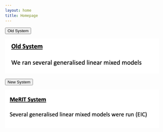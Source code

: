 ```yaml
---
layout: home
title: Homepage
---
```


<button onclick="document.getElementById('myImage').src='MeRIT-old.png'">Old System</button>

<img id="myImage" src="MeRIT-old.png" style="width:1000px">

<button onclick="document.getElementById('myImage2').src=''MeRIT-new.png'">New System</button>

<img id="myImage2" src="MeRIT-new.png" style="width:1000px">
